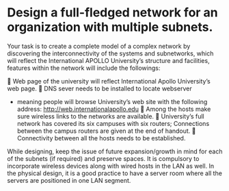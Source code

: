 # Design a full-fledged network for an organization with multiple subnets.

Your task is to create a complete model of a complex network by discovering the interconnectivity of the systems and subnetworks,
which will reflect the International APOLLO University’s structure and facilities, features within the network will include the followings:

 Web page of the university will reflect International Apollo University’s web page.
 DNS sever needs to be installed to locate webserver 
  - meaning people will browse University’s web site with the following address: http://web.internationalapollo.edu
 Among the hosts make sure wireless links to the networks are available.
 University’s full network has covered its six campuses with six routers;
  Connections between the campus routers are given at the end of handout.
 Connectivity between all the hosts needs to be established.

While designing, keep the issue of future expansion/growth in mind for each of the subnets
(if required) and preserve spaces. It is compulsory to incorporate wireless devices
along with wired hosts in the LAN as well. In the physical design, it is a good practice to have a server room
where all the servers are positioned in one LAN segment.
